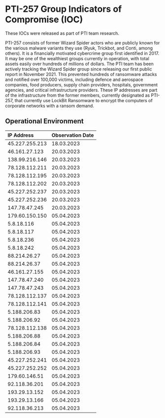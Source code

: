 # PTI-257 Group Indicators of Compromise (IOC)

These IOCs were released as part of PTI team research.

PTI-257 consists of former Wizard Spider actors who are publicly known for the various malware variants they use (Ryuk, Trickbot, and Conti, among others). It is a financially motivated cybercrime group first identified in 2017. It may be one of the wealthiest groups currently in operation, with total assets easily over hundreds of millions of dollars. The PTI team has been actively tracking the Wizard Spider group since releasing our first public report in November 2021. This prevented hundreds of ransomware attacks and notified over 100,000 victims, including defence and aerospace companies, food producers, supply chain providers, hospitals, government agencies, and critical infrastructure providers. These IP addresses are part of the infrastructure from the former members, currently designated as PTI-257, that currently use LockBit Ransomware to encrypt the computers of corporate networks with a ransom demand. 

## Operational Environment

| IP Address     	  | Observation Date  |
| :-------------------| ------------------|
| 45.227.255.213 	  | 18.03.2023 		  |
| 46.161.27.123  	  | 20.03.2023 		  |
| 138.99.216.146 	  | 20.03.2023 		  |
| 78.128.112.211 	  | 20.03.2023 		  |
| 78.128.112.195 	  | 20.03.2023 		  |
| 78.128.112.202 	  | 20.03.2023 		  |
| 45.227.252.237 	  | 20.03.2023 		  |
| 45.227.252.236 	  | 20.03.2023 		  |
| 147.78.47.245  	  | 20.03.2023 		  |
| 179.60.150.150 	  | 05.04.2023 		  |
| 5.8.18.116     	  | 05.04.2023 		  |
| 5.8.18.117     	  | 05.04.2023 		  |
| 5.8.18.236     	  | 05.04.2023 		  |
| 5.8.18.242     	  | 05.04.2023 		  |
| 88.214.26.27 		  | 05.04.2023 		  |
| 88.214.26.37 		  | 05.04.2023 		  |
| 46.161.27.155 	  | 05.04.2023 		  |
| 147.78.47.240 	  | 05.04.2023 		  |
| 147.78.47.243 	  | 05.04.2023 		  |
| 78.128.112.137 	  | 05.04.2023 		  |
| 78.128.112.141 	  | 05.04.2023 		  |
| 5.188.206.83 		  | 05.04.2023 		  |
| 5.188.206.92 		  | 05.04.2023 		  |
| 78.128.112.138 	  | 05.04.2023 		  |
| 5.188.206.88 		  | 05.04.2023 		  |
| 5.188.206.84 		  | 05.04.2023 		  |
| 5.188.206.93 		  | 05.04.2023 		  |
| 45.227.252.241 	  | 05.04.2023 		  |
| 45.227.252.252 	  | 05.04.2023 		  |
| 179.60.146.51 	  | 05.04.2023 		  |
| 92.118.36.201 	  | 05.04.2023 		  |
| 193.29.13.152 	  | 05.04.2023 		  |
| 193.29.13.166 	  | 05.04.2023 		  |
| 92.118.36.213 	  | 05.04.2023 		  |